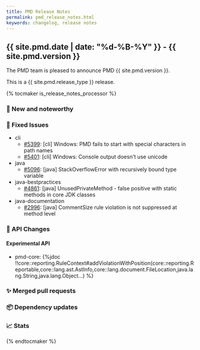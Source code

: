 ```yaml
---
title: PMD Release Notes
permalink: pmd_release_notes.html
keywords: changelog, release notes
---
```


## {{ site.pmd.date | date: "%d-%B-%Y" }} - {{ site.pmd.version }}

The PMD team is pleased to announce PMD {{ site.pmd.version }}.

This is a {{ site.pmd.release_type }} release.

{% tocmaker is_release_notes_processor %}

### 🚀 New and noteworthy

### 🐛 Fixed Issues
* cli
  * [#5399](https://github.com/pmd/pmd/issues/5399): \[cli] Windows: PMD fails to start with special characters in path names
  * [#5401](https://github.com/pmd/pmd/issues/5401): \[cli] Windows: Console output doesn't use unicode
* java
  * [#5096](https://github.com/pmd/pmd/issues/5096): \[java] StackOverflowError with recursively bound type variable
* java-bestpractices
  * [#4861](https://github.com/pmd/pmd/issues/4861): \[java] UnusedPrivateMethod - false positive with static methods in core JDK classes
* java-documentation
  * [#2996](https://github.com/pmd/pmd/issues/2996): \[java] CommentSize rule violation is not suppressed at method level

### 🚨 API Changes

#### Experimental API

* pmd-core: {%jdoc !!core::reporting.RuleContext#addViolationWithPosition(core::reporting.Reportable,core::lang.ast.AstInfo,core::lang.document.FileLocation,java.lang.String,java.lang.Object...) %}

### ✨ Merged pull requests
<!-- content will be automatically generated, see /do-release.sh -->

### 📦 Dependency updates
<!-- content will be automatically generated, see /do-release.sh -->

### 📈 Stats
<!-- content will be automatically generated, see /do-release.sh -->

{% endtocmaker %}


